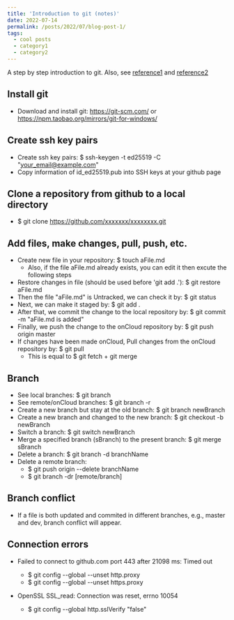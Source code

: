 ```yaml
---
title: 'Introduction to git (notes)'
date: 2022-07-14
permalink: /posts/2022/07/blog-post-1/
tags:
  - cool posts
  - category1
  - category2
---
```


A step by step introduction to git. Also, see [reference1](https://gitee.com/all-about-git) and [reference2](https://www.bilibili.com/video/BV1FE411P7B3?share_source=copy_web)

Install git
------
* Download and install git: <https://git-scm.com/> or <https://npm.taobao.org/mirrors/git-for-windows/>

Create ssh key pairs
------
* Create ssh key pairs: $ ssh-keygen -t ed25519 -C "your_email@example.com"
* Copy information of id_ed25519.pub into SSH keys at your github page

Clone a repository from github to a local directory
------
* $ git clone https://github.com/xxxxxxx/xxxxxxxx.git

Add files, make changes, pull, push, etc.
------
*	Create new file in your repository: $ touch aFile.md
    - Also, if the file aFile.md already exists, you can edit it then excute the following steps
* Restore changes in file (should be used before 'git add .'): $ git restore aFile.md
*	Then the file "aFile.md" is Untracked, we can check it by: $ git status
*	Next, we can make it staged by: $ git add .
*	After that, we commit the change to the local repository by: $ git commit -m "aFile.md is added"
*	Finally, we push the change to the onCloud repository by: $ git push origin master
*	If changes have been made onCloud, Pull changes from the onCloud repository by: $ git pull
    - This is equal to \$ git fetch + git merge

Branch
------
* See local branches: $ git branch
* See remote/onCloud branches: $ git branch -r
* Create a new branch but stay at the old branch: $ git branch newBranch
* Create a new branch and changed to the new branch: $ git checkout -b newBranch
* Switch a branch: $ git switch newBranch
* Merge a specified branch (sBranch) to the present branch: $ git merge sBranch
* Delete a branch: $ git branch -d branchName
* Delete a remote branch: 
    - $ git push origin --delete branchName
    - $ git branch -dr [remote/branch]

Branch conflict
------
* If a file is both updated and commited in different branches, e.g., master and dev, branch conflict will appear.


Connection errors
------
* Failed to connect to github.com port 443 after 21098 ms: Timed out
   - $ git config --global --unset http.proxy
   - $ git config --global --unset https.proxy

* OpenSSL SSL_read: Connection was reset, errno 10054
   - $ git config --global http.sslVerify "false" 